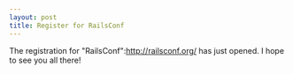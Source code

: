 ```yaml
--- 
layout: post
title: Register for RailsConf
---
```

The registration for "RailsConf":http://railsconf.org/ has just opened.  I hope to see you all there!
